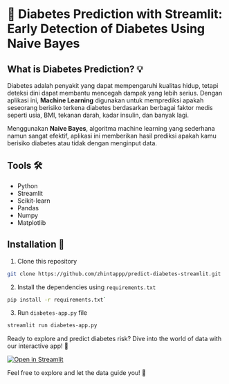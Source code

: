# 🧠 **Diabetes Prediction with Streamlit: Early Detection of Diabetes Using Naive Bayes**

## **What is Diabetes Prediction?** 💡

Diabetes adalah penyakit yang dapat mempengaruhi kualitas hidup, tetapi deteksi dini dapat membantu mencegah dampak yang lebih serius. Dengan aplikasi ini, **Machine Learning** digunakan untuk memprediksi apakah seseorang berisiko terkena diabetes berdasarkan berbagai faktor medis seperti usia, BMI, tekanan darah, kadar insulin, dan banyak lagi.

Menggunakan **Naive Bayes**, algoritma machine learning yang sederhana namun sangat efektif, aplikasi ini memberikan hasil prediksi apakah kamu berisiko diabetes atau tidak dengan menginput data.

## **Tools** 🛠️
- Python
- Streamlit
- Scikit-learn
- Pandas
- Numpy
- Matplotlib

## **Installation** 🚀
1. Clone this repository
```bash
git clone https://github.com/zhintappp/predict-diabetes-streamlit.git
```
2. Install the dependencies using `requirements.txt`
```bash
pip install -r requirements.txt`
```
3. Run `diabetes-app.py` file
```bash
streamlit run diabetes-app.py
```
Ready to explore and predict diabetes risk? Dive into the world of data with our interactive app! 🌟

[![Open in Streamlit](https://static.streamlit.io/badges/streamlit_badge_black_white.svg)](https://prediksi-diabetes-ojpyqiw5gl6323amjwqsv3.streamlit.app/)

Feel free to explore and let the data guide you! 🚀

